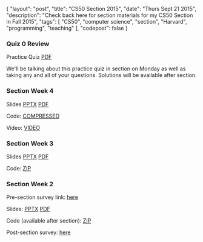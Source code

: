 {
  "layout": "post",
  "title": "CS50 Section 2015",
  "date": "Thurs Sept 21 2015",
  "description": "Check back here for section materials for my CS50 Section in Fall 2015",
  "tags": [
    "CS50", "computer science", "section", "Harvard", "programming", "teaching"
  ],
  "codepost": false
}

### Quiz 0 Review

Practice Quiz [PDF](/assets/cs50/practicequiz0.pdf)

We'll be talking about this practice quiz in section on Monday as well as taking any and all of your questions. Solutions will be available after section. 

### Section Week 4
Slides [PPTX](/assets/cs50/week4.pptx) [PDF](/assets/cs50/week4.pdf)

Code: [COMPRESSED](/assets/cs50/section4.tar.gz)

Video: [VIDEO](https://www.youtube.com/watch?v=u2fMQDkUCYA)

### Section Week 3

Slides [PPTX](/assets/cs50/week3.pptx) [PDF](/assets/cs50/week3.pdf)

Code: [ZIP](/assets/cs50/section3.zip)

### Section Week 2
Pre-section survey link: [here](https://docs.google.com/a/college.harvard.edu/forms/d/1AXGbJYdmkrwZT6G6cBnaZFsrh9heGLSx27lC5z4bd7k/viewform?usp=send_form "Pre-section survey.")

Slides: [PPTX](/assets/cs50/week2.pptx) [PDF](/assets/cs50/week2.pdf)

Code (available after section): [ZIP](/assets/cs50/section_week2.zip)

Post-section survey: [here](https://docs.google.com/a/college.harvard.edu/forms/d/1_AQxk-Ai0L_Ofo28U50HhyfsYQQaWlSPBWnkfoD_LAM/viewform?usp=send_form)
